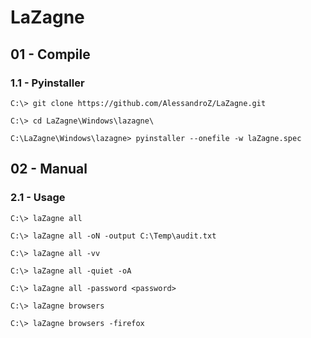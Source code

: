 # LaZagne

## 01 - Compile

### 1.1 - Pyinstaller

```
C:\> git clone https://github.com/AlessandroZ/LaZagne.git

C:\> cd LaZagne\Windows\lazagne\

C:\LaZagne\Windows\lazagne> pyinstaller --onefile -w laZagne.spec
```


## 02 - Manual

### 2.1 - Usage

```
C:\> laZagne all

C:\> laZagne all -oN -output C:\Temp\audit.txt

C:\> laZagne all -vv

C:\> laZagne all -quiet -oA

C:\> laZagne all -password <password>

C:\> laZagne browsers

C:\> laZagne browsers -firefox
```